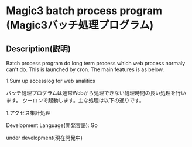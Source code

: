 Magic3 batch process program
(Magic3バッチ処理プログラム)
====

## Description(説明)

Batch process program do long term process which web process normaly can't do.
This is launched by cron.
The main features is as below.

1.Sum up accesslog for web analitics

バッチ処理プログラムは通常Webから処理できない処理時間の長い処理を行います。
クーロンで起動します。主な処理は以下の通りです。

1.アクセス集計処理

Development Language(開発言語): Go

under development(現在開発中)

